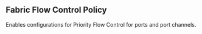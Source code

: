 ## Fabric Flow Control Policy
Enables configurations for Priority Flow Control for ports and port channels.

